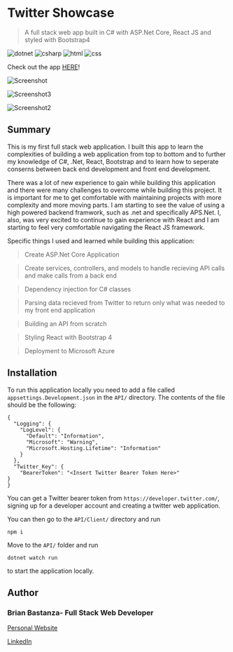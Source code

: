 # Twitter Showcase

> A full stack web app built in C# with ASP.Net Core, React JS and styled with Bootstrap4

![dotnet](ReadmeImages/dotnetcore.png)
![csharp](ReadmeImages/c_sharp.png)
![html](ReadmeImages/react.png)
![css](ReadmeImages/bootstrap.png)

Check out the app [HERE](https://twittershowcase.azurewebsites.net/)!

![Screenshot](ReadmeImages/screenshot.png)

![Screenshot3](ReadmeImages/screenshot3.png)

![Screenshot2](ReadmeImages/screenshot2.png)

## Summary

This is my first full stack web application. I built this app to learn the complexities of building a web application from top to bottom and to further my knowledge of C#, .Net, React, Bootstrap and to learn how to seperate conserns between back end development and front end development.

There was a lot of new experience to gain while building this application and there were many challenges to overcome while building this project. It is important for me to get comfortable with maintaining projects with more complexity and more moving parts. I am starting to see the value of using a high powered backend framwork, such as .net and specifically APS.Net. I, also, was very excited to continue to gain experience with React and I am starting to feel very comfortable navigating the React JS framework.

Specific things I used and learned while building this application:

> Create ASP.Net Core Application

> Create services, controllers, and models to handle recieving API calls and make calls from a back end

> Dependency injection for C# classes

> Parsing data recieved from Twitter to return only what was needed to my front end application

> Building an API from scratch

> Styling React with Bootstrap 4

> Deployment to Microsoft Azure

## Installation

To run this application locally you need to add a file called `appsettings.Development.json` in the `API/` directory. The contents of the file should be the following:

```
{
  "Logging": {
    "LogLevel": {
      "Default": "Information",
      "Microsoft": "Warning",
      "Microsoft.Hosting.Lifetime": "Information"
    }
  },
  "Twitter_Key": {
    "BearerToken": "<Insert Twitter Bearer Token Here>"
}
}
```

You can get a Twitter bearer token from `https://developer.twitter.com/`, signing up for a developer account and creating a twitter web application.

You can then go to the `API/Client/` directory and run

```
npm i
```

Move to the `API/` folder and run

```
dotnet watch run
```

to start the application locally.

## Author

### Brian Bastanza- Full Stack Web Developer

<a href="https://www.brianbastanza.me/" target="_blank" rel="noopener">Personal Website</a>

[LinkedIn](www.linkedin.com/in/bbastanza)
